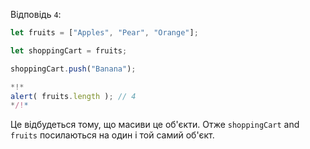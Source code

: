Відповідь `4`:


```js run
let fruits = ["Apples", "Pear", "Orange"];

let shoppingCart = fruits;

shoppingCart.push("Banana");

*!*
alert( fruits.length ); // 4
*/!*
```

Це відбудеться тому, що масиви це об'єкти. Отже `shoppingCart` and `fruits` посилаються на один і той самий об'єкт.

